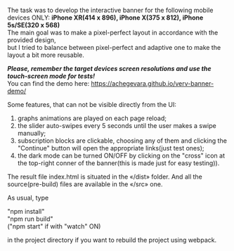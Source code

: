 The task was to develop the interactive banner for the following mobile devices ONLY: <b>iPhone XR(414 x 896), iPhone X(375 x 812), iPhone 5s/SE(320 x 568)</b><br>
The main goal was to make a pixel-perfect layout in accordance with the provided design,<br>
but I tried to balance between pixel-perfect and adaptive one to make the layout a bit more reusable.

<b><i>Please, remember the target devices screen resolutions and use the touch-screen mode for tests!</i></b><br>
You can find the demo here: https://achegevara.github.io/verv-banner-demo/


Some features, that can not be visible directly from the UI:
1) graphs animations are played on each page reload;
2) the slider auto-swipes every 5 seconds until the user makes a swipe manually;
3) subscription blocks are clickable, choosing any of them and clicking the "Continue" button will open the appropriate links(just test ones);
4) the dark mode can be turned ON/OFF by clicking on the "cross" icon at the top-right conner of the banner(this is made just for easy testing)).


The result file index.html is situated in the «/dist» folder. And all the source(pre-build) files are available in the «/src» one.

As usual, type

"npm install"<br>
"npm run build"<br>
("npm start" if with "watch" ON)

in the project directory if you want to rebuild the project using webpack.
